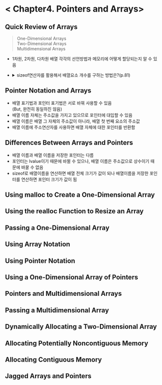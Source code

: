 < Chapter4. Pointers and Arrays>
===

Quick Review of Arrays
---
> One-Dimensional Arrays  
> Two-Dimensional Arrays  
> Multidimensional Arrays  
- 1차원, 2차원, 다차원 배열 각각의 선언방법과 메모리에 어떻게 할당되는지 알 수 있음 

- <details>
   <summary>sizeof연산자를 활용해서 배열요소 개수를 구하는 방법은?(p.81)</summary>
   <div markdown="1">
    sizeof(array) / sizeof(element)
   </div>
  </details>


Pointer Notation and Arrays
---
- 배열 표기법과 포인터 표기법은 서로 바꿔 사용할 수 있음   
  (But, 완전히 동일하진 않음)  
- 배열 이름 자체는 주소값을 가지고 있으므로 포인터에 대입할 수 있음
- 배열 이름은 배열 그 자체의 주소값이 아니라, 배열 첫 번째 요소의 주소값
- 배열 이름에 주소연산자를 사용하면 배열 자체에 대한 포인터를 반환함 


Differences Between Arrays and Pointers
---
- 배열 이름과 배열 이름을 저장한 포인터는 다름 
- 포인터는 lvalue이기 때문에 바뀔 수 있으나, 배열 이름은 주소값으로 상수이기 때문에 바꿀 수 없음
- sizeof로 배열이름을 연산하면 배열 전체 크기가 값이 되나 배열이름을 저장한 포인터를 연산하면 포인터 크기가 값이 됨 

Using malloc to Create a One-Dimensional Array
---

Using the realloc Function to Resize an Array
---

Passing a One-Dimensional Array
---

Using Array Notation
---

Using Pointer Notation
---

Using a One-Dimensional Array of Pointers
---

Pointers and Multidimensional Arrays
---

Passing a Multidimensional Array
---

Dynamically Allocating a Two-Dimensional Array
---

Allocating Potentially Noncontiguous Memory
---

Allocating Contiguous Memory
---

Jagged Arrays and Pointers
---

